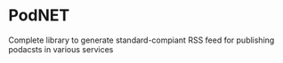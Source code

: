 # PodNET
Complete library to generate standard-compiant RSS feed for publishing podacsts in various services

